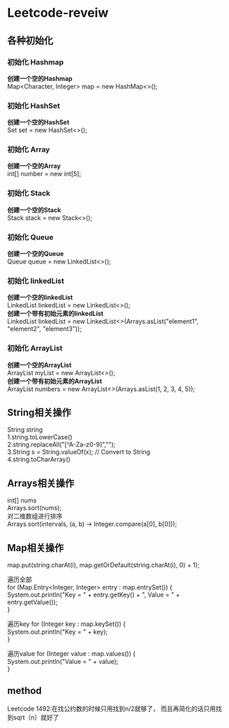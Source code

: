 # Leetcode-reveiw

## 各种初始化
### 初始化 Hashmap
**创建一个空的Hashmap**  
Map<Character, Integer> map = new HashMap<>();

### 初始化 HashSet
**创建一个空的HashSet**  
Set<Integer> set = new HashSet<>();

### 初始化 Array
**创建一个空的Array**  
int[] number = new int[5];
	
### 初始化 Stack
**创建一个空的Stack**  	
Stack<Character> stack = new Stack<>();
	
### 初始化 Queue
**创建一个空的Queue**  
Queue<String> queue = new LinkedList<>();
	
### 初始化 linkedList	
**创建一个空的linkedList**  
LinkedList<Integer> linkedList = new LinkedList<>();  
**创建一个带有初始元素的linkedList**  
LinkedList<String> linkedList = new LinkedList<>(Arrays.asList("element1", "element2", "element3"));

### 初始化 ArrayList  
**创建一个空的ArrayList**  
ArrayList<String> myList = new ArrayList<>();  
**创建一个带有初始元素的ArrayList**  
ArrayList<Integer> numbers = new ArrayList<>(Arrays.asList(1, 2, 3, 4, 5));  

## String相关操作
String string  
1.string.toLowerCase()  
2.string.replaceAll("[^A-Za-z0-9]","");  
3.String s = String.valueOf(x); // Convert to String  
4.string.toCharArray()

## Arrays相关操作
int[] nums  
Arrays.sort(nums);  
对二维数组进行排序  
Arrays.sort(intervals, (a, b) -> Integer.compare(a[0], b[0]));  

## Map相关操作
 map.put(string.charAt(i), map.getOrDefault(string.charAt(i), 0) + 1);  
 
遍历全部  
for (Map.Entry<Integer, Integer> entry : map.entrySet()) {  
  System.out.println("Key = " + entry.getKey() + ", Value = " + entry.getValue());  
}
		
遍历key
for (Integer key : map.keySet()) {  
	System.out.println("Key = " + key);  
}
		
遍历value
for (Integer value : map.values()) {  
			System.out.println("Value = " + value);  
		}

## method
Leetcode 1492:在找公约数的时候只用找到n/2就够了， 而且再简化的话只用找到sqrt（n）就好了

